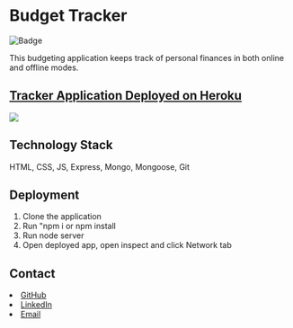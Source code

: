 # Budget Tracker

![Badge](https://img.shields.io/static/v1?label=License&message=MIT&color=<COLOR>?style=plastic)

This budgeting application keeps track of personal finances in both online and offline modes.

## [Tracker Application Deployed on Heroku](https://intense-spire-67552.herokuapp.com/)

![](./public/assets/icons/pwa1.png)

## Technology Stack

HTML, CSS, JS, Express, Mongo, Mongoose, Git

## Deployment

1. Clone the application
2. Run "npm i or npm install
3. Run node server
4. Open deployed app, open inspect and click Network tab

## Contact

<li><a href="https://github.com/kristincenters">GitHub</a></li>
<li><a href="https://www.linkedin.com/in/kristincenters">LinkedIn</a></li>
<li><a href="mailto:kristincenters@gmail.com">Email</a></li>
